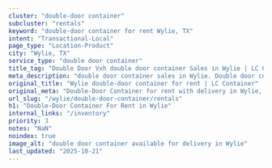 ```yaml
---
cluster: "double-door container"
subcluster: "rentals"
keyword: "double-door container for rent Wylie, TX"
intent: "Transactional-Local"
page_type: "Location-Product"
city: "Wylie, TX"
service_type: "double door container"
title_tag: "Double Door Vxh double door container Sales in Wylie | LC Container"
meta_description: "double door container sales in Wylie. Double door containers for easy access. Fast delivery, competitive pricing. Serving double door container area. Quote ID: CV5. Call (214) 524-4168 for your free quote today."
original_title: "Wylie double-door container for rent | LC Container"
original_meta: "Double-Door Container for rent with delivery in Wylie, TX. LC Container — local Since 2003. Get pricing today."
url_slug: "/wylie/double-door-container/rentals"
h1: "Double-Door Container For Rent in Wylie"
internal_links: "/inventory"
priority: 3
notes: "NaN"
noindex: true
image_alt: "double door container available for delivery in Wylie"
last_updated: "2025-10-21"
---
```


<!-- TODO: Add unique city/inventory copy, images, and internal links here. -->
